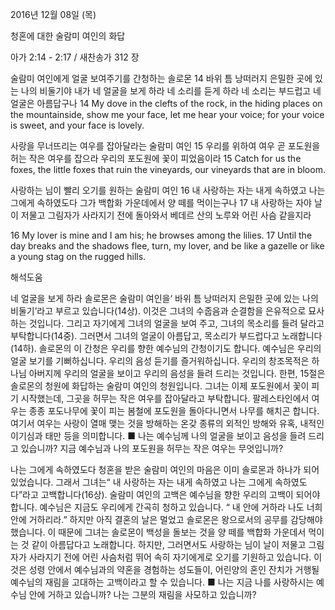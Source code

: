 2016년 12월 08일 (목)

청혼에 대한 술람미 여인의 화답



아가 2:14 - 2:17 / 새찬송가 312 장


술람미 여인에게 얼굴 보여주기를 간청하는 솔로몬
14 바위 틈 낭떠러지 은밀한 곳에 있는 나의 비둘기야 내가 네 얼굴을 보게 하라 네 소리를 듣게 하라 네 소리는 부드럽고 네 얼굴은 아름답구나
14 My dove in the clefts of the rock, in the hiding places on the mountainside, show me your face, let me hear your voice; for your voice is sweet, and your face is lovely. 


사랑을 무너뜨리는 여우를 잡아달라는 술람미 여인
15 우리를 위하여 여우 곧 포도원을 허는 작은 여우를 잡으라 우리의 포도원에 꽃이 피었음이라 
15 Catch for us the foxes, the little foxes that ruin the vineyards, our vineyards that are in bloom. 


사랑하는 님이 빨리 오기를 원하는 술람미 여인
16 내 사랑하는 자는 내게 속하였고 나는 그에게 속하였도다 그가 백합화 가운데에서 양 떼를 먹이는구나 17 내 사랑하는 자야 날이 저물고 그림자가 사라지기 전에 돌아와서 베데르 산의 노루와 어린 사슴 같을지라

16 My lover is mine and I am his; he browses among the lilies. 17 Until the day breaks and the shadows flee, turn, my lover, and be like a gazelle or like a young stag on the rugged hills.

해석도움





네 얼굴을 보게 하라 
솔로몬은 술람미 여인을‘ 바위 틈 낭떠러지 은밀한 곳에 있는 나의 비둘기’라고 부르고 있습니다(14상). 이것은 그녀의 수줍음과 순결함을 은유적으로 묘사하는 것입니다. 그리고 자기에게 그녀의 얼굴을 보여 주고, 그녀의 목소리를 들려 달라고 부탁합니다(14중). 그러면서 그녀의 얼굴이 아름답고, 목소리가 부드럽다고 노래합니다(14하). 솔로몬의 이 간청은 우리를 향한 예수님의 간청이기도 합니다. 예수님은 우리의 얼굴 보기를 기뻐하십니다. 우리의 음성 듣기를 즐거워하십니다. 우리의 창조목적은 하나님 아버지께 우리의 얼굴을 보이고 우리의 음성을 들려 드리는 것입니다. 한편, 15절은 솔로몬의 청원에 화답하는 술람미 여인의 청원입니다. 그녀는 이제 포도원에서 꽃이 피기 시작했는데, 그곳을 허무는 작은 여우를 잡아달라고 부탁합니다. 팔레스타인에서 여우는 종종 포도나무에 꽃이 피는 봄철에 포도원을 돌아다니면서 나무를 해치곤 합니다. 여기서 여우는 사랑이 열매 맺는 것을 방해하는 온갖 종류의 외적인 방해와 유혹, 내적인 이기심과 태만 등을 의미합니다.
■ 나는 예수님께 나의 얼굴을 보이고 음성을 들려 드리고 있습니까? 지금 예수님과 나의 포도원을 허무는 작은 여우는 무엇입니까?

나는 그에게 속하였도다 
청혼을 받은 술람미 여인의 마음은 이미 솔로몬과 하나가 되어있었습니다. 그래서 그녀는“ 내 사랑하는 자는 내게 속하였고 나는 그에게 속하였도다”라고 고백합니다(16상). 술람미 여인의 고백은 예수님을 향한 우리의 고백이 되어야 합니다. 예수님은 지금도 우리에게 간곡히 청하고 있습니다. “ 내 안에 거하라 나도 너희 안에 거하리라.” 하지만 아직 결혼의 날은 멀었고 솔로몬은 왕으로서의 공무를 감당해야 했습니다. 이 때문에 그녀는 솔로몬이 백성을 돌보는 것을 양 떼를 백합화 가운데서 먹이는 것 같이 아름답다고 노래합니다. 하지만, 그러면서도 사랑하는 님이 날이 저물고 그림자가 사라지기 전에 어린 사슴처럼 뛰어 속히 자기에게로 오기를 기원하고 있습니다. 이것은 성령 안에서 예수님과의 약혼을 경험하는 성도들이, 어린양의 혼인 잔치가 거행될 예수님의 재림을 고대하는 고백이라고 할 수 있습니다.
■ 나는 지금 나를 사랑하시는 예수님 안에 거하고 있습니까? 나는 그분의 재림을 사모하고 있습니까?